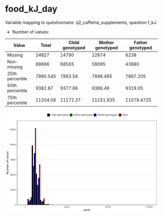 # food_kJ_day
Variable mapping to questionnaire: q2_caffeine_supplements, question f_kJ.
- Number of values:

| Value | Total | Child genotyped | Mother genotyped | Father genotyped |
| ----- | ----- | --------------- | ---------------- | ---------------- |
| Missing | 24927 | 14790 | 12674 | 6238 |
| Non-missing | 88696 | 68565 | 59095 | 43980 |
| 25th percentile | 7890.545 | 7893.56 | 7896.495 | 7867.205 |
| 50th percentile | 9382.87 | 9377.66 | 9366.49 | 9319.05 |
| 75th percentile | 11204.06 | 11172.37 | 11151.935 | 11078.4725 |



![](food_kJ_day_n.png)



